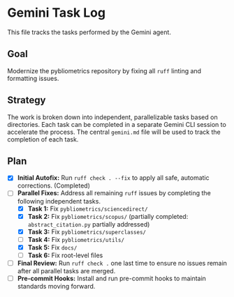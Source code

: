# Gemini Task Log

This file tracks the tasks performed by the Gemini agent.

## Goal

Modernize the pybliometrics repository by fixing all `ruff` linting and formatting issues.

## Strategy

The work is broken down into independent, parallelizable tasks based on directories. Each task can be completed in a separate Gemini CLI session to accelerate the process. The central `gemini.md` file will be used to track the completion of each task.

## Plan

- [x] **Initial Autofix:** Run `ruff check . --fix` to apply all safe, automatic corrections. (Completed)
- [ ] **Parallel Fixes:** Address all remaining `ruff` issues by completing the following independent tasks.
    - [x] **Task 1:** Fix `pybliometrics/sciencedirect/`
    - [x] **Task 2:** Fix `pybliometrics/scopus/` (partially completed: `abstract_citation.py` partially addressed)
    - [x] **Task 3:** Fix `pybliometrics/superclasses/`
    - [ ] **Task 4:** Fix `pybliometrics/utils/`
    - [x] **Task 5:** Fix `docs/`
    - [ ] **Task 6:** Fix root-level files
- [ ] **Final Review:** Run `ruff check .` one last time to ensure no issues remain after all parallel tasks are merged.
- [ ] **Pre-commit Hooks:** Install and run pre-commit hooks to maintain standards moving forward.
